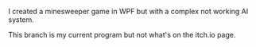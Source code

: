 I created a minesweeper game in WPF but with a complex not working AI system.

This branch is my current program but not what's on the itch.io page.